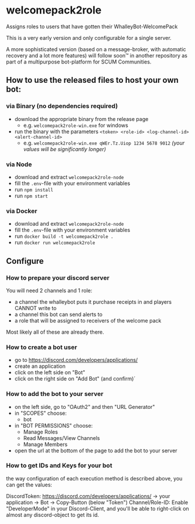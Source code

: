 # welcomepack2role

Assigns roles to users that have gotten their WhalleyBot-WelcomePack

This is a very early version and only configurable for a single server.

A more sophisticated version (based on a message-broker, with automatic recovery and a lot more features) will follow
soon™ in another repository as part of a multipurpose bot-platform for SCUM Communities.

## How to use the released files to host your own bot:

### via Binary (no dependencies required)

- download the appropriate binary from the release page
    - e.g. `welcomepack2role-win.exe` for windows
- run the binary with the parameters `<token> <role-id> <log-channel-id> <alert-channel-id>`
    - e.g. `welcomepack2role-win.exe qWEr.Tz.Uiop 1234 5678 9012` *(your values will be significantly longer)*

### via Node

- download and extract `welcomepack2role-node`
- fill the `.env`-file with your environment variables
- run `npm install`
- run `npm start`

### via Docker

- download and extract `welcomepack2role-node`
- fill the `.env`-file with your environment variables
- run `docker build -t welcomepack2role .`
- run `docker run welcomepack2role`

## Configure

### How to prepare your discord server

You will need 2 channels and 1 role:

- a channel the whalleybot puts it purchase receipts in and players CANNOT write to
- a channel this bot can send alerts to
- a role that will be assigned to receivers of the welcome pack

Most likely all of these are already there.

### How to create a bot user

- go to https://discord.com/developers/applications/
- create an application
- click on the left side on "Bot"
- click on the right side on "Add Bot" (and confirm)´

### How to add the bot to your server

- on the left side, go to "OAuth2" and then "URL Generator"
- in "SCOPES" choose:
    - bot
- in "BOT PERMISSIONS" choose:
    - Manage Roles
    - Read Messages/View Channels
    - Manage Members
- open the url at the bottom of the page to add the bot to your server

### How to get IDs and Keys for your bot

the way configuration of each execution method is described above, you can get the values:

DiscordToken: https://discord.com/developers/applications/ -> your application -> Bot -> Copy-Button (below "Token")
Channel/Role-ID: Enable "DeveloperMode" in your Discord-Client, and you'll be able to right-click on almost any
discord-object to get its id. 
